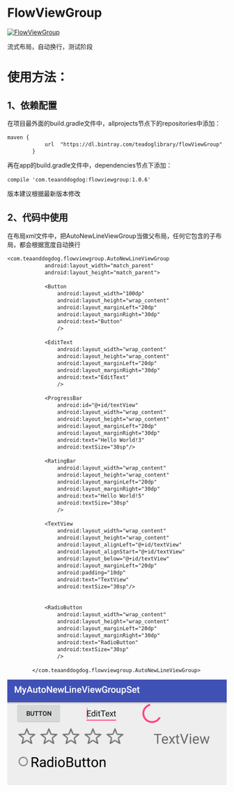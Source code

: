 # FlowViewGroup
[ ![FlowViewGroup](https://api.bintray.com/packages/teadoglibrary/flowViewGroup/flowViewGroup/images/download.svg) ](https://bintray.com/teadoglibrary/flowViewGroup/flowViewGroup/_latestVersion)

流式布局，自动换行，测试阶段

# 使用方法：
## 1、依赖配置
在项目最外面的build.gradle文件中，allprojects节点下的repositories中添加：
```
maven {
            url  "https://dl.bintray.com/teadoglibrary/flowViewGroup"
        }
```
再在app的build.gradle文件中，dependencies节点下添加：

`compile 'com.teaanddogdog:flowviewgroup:1.0.6'`

版本建议根据最新版本修改

## 2、代码中使用
在布局xml文件中，把AutoNewLineViewGroup当做父布局，任何它包含的子布局，都会根据宽度自动换行
```
<com.teaanddogdog.flowviewgroup.AutoNewLineViewGroup
            android:layout_width="match_parent"
            android:layout_height="match_parent">

            <Button
                android:layout_width="100dp"
                android:layout_height="wrap_content"
                android:layout_marginLeft="20dp"
                android:layout_marginRight="30dp"
                android:text="Button"
                />

            <EditText
                android:layout_width="wrap_content"
                android:layout_height="wrap_content"
                android:layout_marginLeft="20dp"
                android:layout_marginRight="30dp"
                android:text="EditText"
                />

            <ProgressBar
                android:id="@+id/textView"
                android:layout_width="wrap_content"
                android:layout_height="wrap_content"
                android:layout_marginLeft="20dp"
                android:layout_marginRight="30dp"
                android:text="Hello World!3"
                android:textSize="30sp"/>

            <RatingBar
                android:layout_width="wrap_content"
                android:layout_height="wrap_content"
                android:layout_marginLeft="20dp"
                android:layout_marginRight="30dp"
                android:text="Hello World!5"
                android:textSize="30sp"
                />

            <TextView
                android:layout_width="wrap_content"
                android:layout_height="wrap_content"
                android:layout_alignLeft="@+id/textView"
                android:layout_alignStart="@+id/textView"
                android:layout_below="@+id/textView"
                android:layout_marginLeft="20dp"
                android:padding="10dp"
                android:text="TextView"
                android:textSize="30sp"/>


            <RadioButton
                android:layout_width="wrap_content"
                android:layout_height="wrap_content"
                android:layout_marginLeft="20dp"
                android:layout_marginRight="30dp"
                android:text="RadioButton"
                android:textSize="30sp"
                />

        </com.teaanddogdog.flowviewgroup.AutoNewLineViewGroup>
```
![图片](https://github.com/huzipiaopiao/FlowViewGroup/blob/master/img/demo_img1.png)